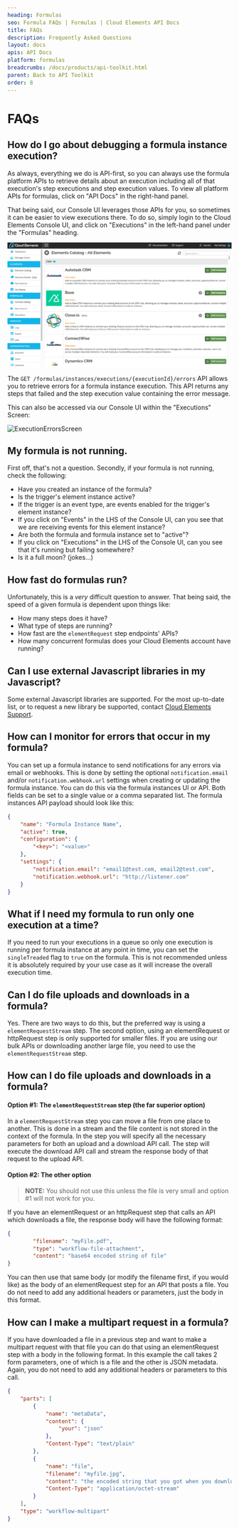```yaml
---
heading: Formulas
seo: Formula FAQs | Formulas | Cloud Elements API Docs
title: FAQs
description: Frequently Asked Questions
layout: docs
apis: API Docs
platform: formulas
breadcrumbs: /docs/products/api-toolkit.html
parent: Back to API Toolkit
order: 8
---
```


# FAQs

## **How do I go about debugging a formula instance execution?**
As always, everything we do is API-first, so you can always use the formula platform APIs to retrieve details about an execution including all of that execution's step executions and step execution values.  To view all platform APIs for formulas, click on "API Docs" in the right-hand panel.

That being said, our Console UI leverages those APIs for you, so sometimes it can be easier to view executions there.  To do so, simply login to the Cloud Elements Console UI, and click on "Executions" in the left-hand panel under the "Formulas" heading.

![ExecutionsScreen](/assets/img/formulas/executions.gif)

The `GET /formulas/instances/executions/{executionId}/errors` API allows you to retrieve errors for a formula instance execution.
This API returns any steps that failed and the step execution value containing the error message.

This can also be accessed via our Console UI within the "Executions" Screen:

![ExecutionErrorsScreen](https://cloud.githubusercontent.com/assets/7445993/19490597/037c8d34-952d-11e6-8c96-c2280ff329a2.gif)

## **My formula is not running.**
First off, that's not a question.  Secondly, if your formula is not running, check the following:

* Have you created an instance of the formula?
* Is the trigger's element instance active?
* If the trigger is an event type, are events enabled for the trigger's element instance?
* If you click on "Events" in the LHS of the Console UI, can you see that we are receiving events for this element instance?
* Are both the formula and formula instance set to "active"?
* If you click on "Executions" in the LHS of the Console UI, can you see that it's running but failing somewhere?
* Is it a full moon? (jokes...)

## **How fast do formulas run?**
Unfortunately, this is a *very* difficult question to answer.  That being said, the speed of a given formula is dependent upon things like:

* How many steps does it have?  
* What type of steps are running?
* How fast are the `elementRequest` step endpoints' APIs?
* How many concurrent formulas does your Cloud Elements account have running?

## **Can I use external Javascript libraries in my Javascript?**
Some external Javascript libraries are supported.  For the most up-to-date list, or to request a new library be supported, contact [Cloud Elements Support](mailto:support@cloud-elements.com).

## **How can I monitor for errors that occur in my formula?**
You can set up a formula instance to send notifications for any errors via email or webhooks. This is done by setting the optional `notification.email` and/or `notification.webhook.url` settings when creating or updating the formula instance. You can do this via the formula instances UI or API. Both fields can be set to a single value or a comma separated list. The formula instances API payload should look like this:

```json
{
    "name": "Formula Instance Name",
    "active": true,
    "configuration": {
        "<key>": "<value>"
    },
    "settings": {
        "notification.email": "email1@test.com, email2@test.com",
        "notification.webhook.url": "http://listener.com"
    }
}
```

## **What if I need my formula to run only one execution at a time?**
If you need to run your executions in a queue so only one execution is running per formula instance at any point in time, you can set the `singleTreaded` flag to `true` on the formula. This is not recommended unless it is absolutely required by your use case as it will increase the overall execution time.

## **Can I do file uploads and downloads in a formula?**
Yes. There are two ways to do this, but the preferred way is using a `elementRequestStream` step. The second option, using an elementRequest or httpRequest step is only supported for smaller files. If you are using our bulk APIs or downloading another large file, you need to use the `elementRequestStream` step.

## **How can I do file uploads and downloads in a formula?**
#### Option #1: The `elementRequestStream` step (the far superior option)

In a `elementRequestStream` step you can move a file from one place to another. This is done in a stream and the file content is not stored in the context of the formula. In the step you will specify all the necessary parameters for both an upload and a download API call. The step will execute the download API call and stream the response body of that request to the upload API.

#### Option #2: The other option

> **NOTE:** You should not use this unless the file is very small and option #1 will not work for you.

If you have an elementRequest or an httpRequest step that calls an API which downloads a file, the response body will have the
following format:

```json
{
        "filename": "myFile.pdf",
        "type": "workflow-file-attachment",
        "content": "base64 encoded string of file"
}
```

You can then use that same body (or modify the filename first, if you would like) as the body of an elementRequest
step for an API that posts a file. You do not need to add any additional headers or parameters,
just the body in this format.

## **How can I make a multipart request in a formula?**
If you have downloaded a file in a previous step and want to make a multipart request with that file you can do that
using an elementRequest step with a body in the following format. In this example the call takes 2 form parameters,
one of which is a file and the other is JSON metadata. Again, you do not need to add any additional headers or
parameters to this call.

```json
{
    "parts": [
        {
            "name": "metaData",
            "content": {
                "your": "json"
            },
            "Content-Type": "text/plain"
        },
        {
            "name": "file",
            "filename": "myfile.jpg",
            "content": "the encoded string that you got when you downloaded the file",
            "Content-Type": "application/octet-stream"
        }
    ],
    "type": "workflow-multipart"
}
```
